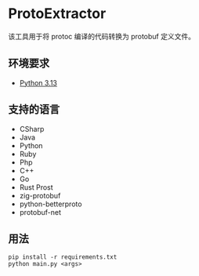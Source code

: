 # ProtoExtractor

该工具用于将 protoc 编译的代码转换为 protobuf 定义文件。

## 环境要求
- [Python 3.13](https://www.python.org/)

## 支持的语言
- CSharp
- Java
- Python
- Ruby
- Php
- C++
- Go
- Rust Prost
- zig-protobuf
- python-betterproto
- protobuf-net

## 用法
```
pip install -r requirements.txt
python main.py <args>
```